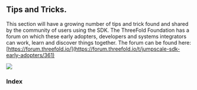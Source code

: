 ## Tips and Tricks.

This section will have a growing number of tips and trick found and shared by the community of users using the SDK.  The ThreeFold Foundation has a forum on which these early adopters, developers and systems integrators can work, learn and discover things together.  The forum can be found here: [https://forum.threefold.io/](https://forum.threefold.io/t/jumpscale-sdk-early-adopters/361)

![](forum_sdk.png)

### Index


